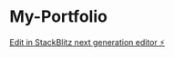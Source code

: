 # My-Portfolio

[Edit in StackBlitz next generation editor ⚡️](https://stackblitz.com/~/github.com/sss-ktk/My-Portfolio)
